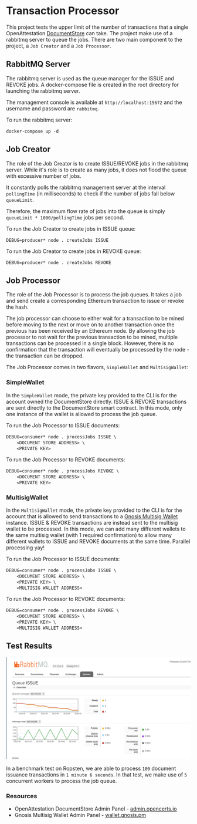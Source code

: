 # Transaction Processor

This project tests the upper limit of the number of transactions that a single OpenAttestation [DocumentStore](https://github.com/OpenCerts/certificate-store-contract) can take. The project make use of a rabbitmq server to queue the jobs. There are two main component to the project, a `Job Creator` and a `Job Processor`.

## RabbitMQ Server

The rabbitmq server is used as the queue manager for the ISSUE and REVOKE jobs. A docker-compose file is created in the root directory for launching the rabbitmq server.

The management console is available at `http://localhost:15672` and the username and password are `rabbitmq`.

To run the rabbitmq server:

```
docker-compose up -d
```

## Job Creator

The role of the Job Creator is to create ISSUE/REVOKE jobs in the rabbitmq server. While it's role is to create as many jobs, it does not flood the queue with excessive number of jobs.

It constantly polls the rabbitmq management server at the interval `pollingTime` (in milliseconds) to check if the number of jobs fall below `queueLimit`.

Therefore, the maximum flow rate of jobs into the queue is simply `queueLimit * 1000/pollingTime` jobs per second.

To run the Job Creator to create jobs in ISSUE queue:

```
DEBUG=producer* node . createJobs ISSUE
```

To run the Job Creator to create jobs in REVOKE queue:

```
DEBUG=producer* node . createJobs REVOKE
```

## Job Processor

The role of the Job Processor is to process the job queues. It takes a job and send create a corresponding Ethereum transaction to issue or revoke the hash.

The job processor can choose to either wait for a transaction to be mined before moving to the next or move on to another transaction once the previous has been received by an Ethereum node. By allowing the job processor to not wait for the previous transaction to be mined, multiple transactions can be processed in a single block. However, there is no confirmation that the transaction will eventually be processed by the node - the transaction can be dropped.

The Job Processor comes in two flavors, `SimpleWallet` and `MultisigWallet`:

### SimpleWallet

In the `SimpleWallet` mode, the private key provided to the CLI is for the account owned the DocumentStore directly. ISSUE & REVOKE transactions are sent directly to the DocumentStore smart contract. In this mode, only one instance of the wallet is allowed to process the job queue.

To run the Job Processor to ISSUE documents:

```
DEBUG=consumer* node . processJobs ISSUE \
    <DOCUMENT STORE ADDRESS> \
    <PRIVATE KEY>
```

To run the Job Processor to REVOKE documents:

```
DEBUG=consumer* node . processJobs REVOKE \
    <DOCUMENT STORE ADDRESS> \
    <PRIVATE KEY>
```

### MultisigWallet

In the `MultisigWallet` mode, the private key provided to the CLI is for the account that is allowed to send transactions to a [Gnosis Multisig Wallet](https://github.com/gnosis/MultiSigWallet) instance. ISSUE & REVOKE transactions are instead sent to the multisig wallet to be processed. In this mode, we can add many different wallets to the same multisig wallet (with 1 required confirmation) to allow many different wallets to ISSUE and REVOKE documents at the same time. Parallel processing yay!

To run the Job Processor to ISSUE documents:

```
DEBUG=consumer* node . processJobs ISSUE \
    <DOCUMENT STORE ADDRESS> \
    <PRIVATE KEY> \
    <MULTISIG WALLET ADDRESS>
```

To run the Job Processor to REVOKE documents:

```
DEBUG=consumer* node . processJobs REVOKE \
    <DOCUMENT STORE ADDRESS> \
    <PRIVATE KEY> \
    <MULTISIG WALLET ADDRESS>
```

## Test Results

![Benchmark Test](./assets/queue.png)

In a benchmark test on Ropsten, we are able to process `100` document issuance transactions in `1 minute 6 seconds`. In that test, we make use of `5` concurrent workers to process the job queue.

### Resources

- OpenAttestation DocumentStore Admin Panel - [admin.opencerts.io](https://admin.opencerts.io)
- Gnosis Multisig Wallet Admin Panel - [wallet.gnosis.pm](https://wallet.gnosis.pm)
